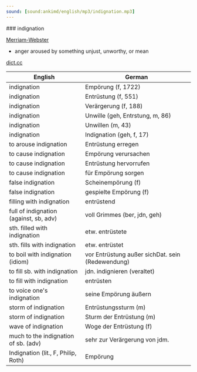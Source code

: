 ```yaml
---
sound: [sound:ankimd/english/mp3/indignation.mp3]
---
```


\### indignation

[Merriam-Webster](https://www.merriam-webster.com/dictionary/indignation)

- anger aroused by something unjust, unworthy, or mean

[dict.cc](https://www.dict.cc/indignation)

| English        | German       |
| -------------- | ------------ |
| indignation | Empörung (f, 1722) |
| indignation | Entrüstung (f, 551) |
| indignation | Verärgerung (f, 188) |
| indignation | Unwille (geh, Entrstung, m, 86) |
| indignation | Unwillen (m, 43) |
| indignation | Indignation (geh, f, 17) |
| to arouse indignation | Entrüstung erregen |
| to cause indignation | Empörung verursachen |
| to cause indignation | Entrüstung hervorrufen |
| to cause indignation | für Empörung sorgen |
| false indignation | Scheinempörung (f) |
| false indignation | gespielte Empörung (f) |
| filling with indignation | entrüstend |
| full of indignation (against, sb, adv) | voll Grimmes (ber, jdn, geh) |
| sth. filled with indignation | etw. entrüstete |
| sth. fills with indignation | etw. entrüstet |
| to boil with indignation (idiom) | vor Entrüstung außer sichDat. sein (Redewendung) |
| to fill sb. with indignation | jdn. indignieren (veraltet) |
| to fill with indignation | entrüsten |
| to voice one's indignation | seine Empörung äußern |
| storm of indignation | Entrüstungssturm (m) |
| storm of indignation | Sturm der Entrüstung (m) |
| wave of indignation | Woge der Entrüstung (f) |
| much to the indignation of sb. (adv) | sehr zur Verärgerung von jdm. |
| Indignation (lit., F, Philip, Roth) | Empörung |
